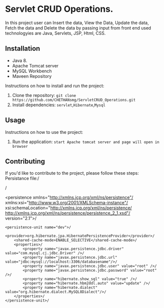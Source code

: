 # Servlet CRUD Operations.

In this project user can Insert the data, View the Data, Update the data, Fetch the data and Delete the data by passing input from front end used technologyies are
Java, Servlets, JSP, Html, CSS.

## Installation
- Java 8.
- Apache Tomcat server
- MySQL Workbench
- Maveen Repository

Instructions on how to install and run the project:

1. Clone the repository: `git clone https://github.com/CHETHANsmg/ServletCRUD_Operations.git`
2. Install dependencies: `servlet`,`Hibernate`,`Mysql`

## Usage

Instructions on how to use the project:

1. Run the application: `start Apache tomcat server and page will open in browser`

## Contributing
If you'd like to contribute to the project, please follow these steps:
Persistance file:/
<?xml version="1.0" encoding="UTF-8"?>/
<persistence xmlns="http://xmlns.jcp.org/xml/ns/persistence"/
	xmlns:xsi="http://www.w3.org/2001/XMLSchema-instance"/
	xsi:schemaLocation="http://xmlns.jcp.org/xml/ns/persistence/
  http://xmlns.jcp.org/xml/ns/persistence/persistence_2_1.xsd"/
	version="2.1">/

	<persistence-unit name="dev">/
		<provider>org.hibernate.jpa.HibernatePersistenceProvider</provider>/
		<shared-cache-mode>ENABLE_SELECTIVE</shared-cache-mode>/ 
		<properties>/
			<property name="javax.persistence.jdbc.driver" value="com.mysql.cj.jdbc.Driver" />/
			<property name="javax.persistence.jdbc.url" value="jdbc:mysql://localhost:3306/databasename"/>/
			<property name="javax.persistence.jdbc.user" value="root" />/
			<property name="javax.persistence.jdbc.password" value="root" />/
			<property name="hibernate.show_sql" value="true" />/
			<property name="hibernate.hbm2ddl.auto" value="update" />/
			<property name="hibernate.dialect" value="org.hibernate.dialect.MySQL8Dialect"/>/
		</properties>/
	</persistence-unit>/
</persistence>

